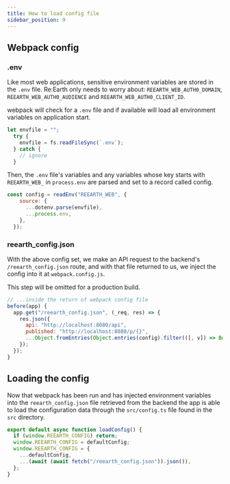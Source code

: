 ```yaml
---
title: How to load config file
sidebar_position: 9
---
```


## Webpack config

### .env

Like most web applications, sensitive environment variables are stored in the `.env` file. Re:Earth only needs to worry about: `REEARTH_WEB_AUTH0_DOMAIN`, `REEARTH_WEB_AUTH0_AUDIENCE` and `REEARTH_WEB_AUTH0_CLIENT_ID`. 

webpack will check for a `.env` file and if available will load all environment variables on application start. 

```jsx
let envfile = "";
  try {
    envfile = fs.readFileSync(`.env`);
  } catch {
    // ignore
  }
```

Then, the `.env` file's variables and any variables whose key starts with `REEARTH_WEB_` in `process.env` are parsed and set to a record called config.

```jsx
const config = readEnv("REEARTH_WEB", {
    source: {
      ...dotenv.parse(envfile),
      ...process.env,
    },
  });
```

### reearth_config.json

With the above config set, we make an API request to the backend's `/reearth_config.json` route, and with that file returned to us, we inject the config into it at `webpack.config.js`.

This step will be omitted for a production build.

```jsx
// ...inside the return of webpack config file
before(app) {
  app.get("/reearth_config.json", (_req, res) => {
    res.json({
      api: "http://localhost:8080/api",
      published: "http://localhost:8080/p/{}",
      ...Object.fromEntries(Object.entries(config).filter(([, v]) => Boolean(v))),
    });
  });
}
```

## Loading the config

Now that webpack has been run and has injected environment variables into the `reearth_config.json` file retrieved from the backend the app is able to load the configuration data through the `src/config.ts` file found in the `src` directory. 

```jsx
export default async function loadConfig() {
  if (window.REEARTH_CONFIG) return;
  window.REEARTH_CONFIG = defaultConfig;
  window.REEARTH_CONFIG = {
    ...defaultConfig,
    ...(await (await fetch("/reearth_config.json")).json()),
  };
}
```